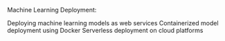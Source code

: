 Machine Learning Deployment:

Deploying machine learning models as web services
Containerized model deployment using Docker
Serverless deployment on cloud platforms